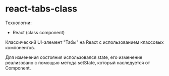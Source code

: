 # react-tabs-class
Технологии:
- React (class component)

Классический UI-элемент "Табы" на React с использованием классовых компонентов.

Для изменения состояния использовался state, его изменение реализовано с помощью метода setState, который наследуется от Component.
